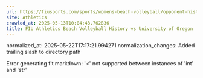```yaml
---
url: https://fiusports.com/sports/womens-beach-volleyball/opponent-history/university-of-oregon/70/
site: Athletics
crawled_at: 2025-05-13T10:04:43.762836
title: FIU Athletics Beach Volleyball History vs University of Oregon
---
```

normalized_at: 2025-05-22T17:17:21.994271
normalization_changes: Added trailing slash to directory path

Error generating fit markdown: '<' not supported between instances of 'int' and 'str'